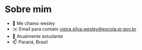 # Sobre mim

- 👋 Me chamo wesley
- ✉️ Email para contato vieira.silva.wesley@escola.pr.gov.br
- 🌱 Atualmente estudante
- 📫 Paraná, Brasil


